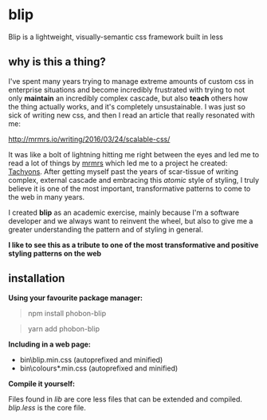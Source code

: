 # blip
Blip is a lightweight, visually-semantic css framework built in less

## why is this a thing?
I've spent many years trying to manage extreme amounts of custom css in enterprise situations and become incredibly frustrated with trying to not only **maintain** an incredibly complex cascade, but also **teach** others how the thing actually works, and it's completely unsustainable. I was just so sick of writing new css, and then I read an article that really resonated with me:

http://mrmrs.io/writing/2016/03/24/scalable-css/

It was like a bolt of lightning hitting me right between the eyes and led me to read a lot of things by [mrmrs](https://twitter.com/mrmrs_) which led me to a project he created: [Tachyons](http://tachyons.io). After getting myself past the years of scar-tissue of writing complex, external cascade and embracing this _atomic_ style of styling, I truly believe it is one of the most important, transformative patterns to come to the web in many years.

I created **blip** as an academic exercise, mainly because I'm a software developer and we always want to reinvent the wheel, but also to give me a greater understanding the pattern and of styling in general. 

**I like to see this as a tribute to one of the most transformative and positive styling patterns on the web**

## installation

**Using your favourite package manager:**

> npm install phobon-blip

> yarn add phobon-blip

**Including in a web page:**

* bin\blip.min.css (autoprefixed and minified)
* bin\colours\*.min.css (autoprefixed and minified)

**Compile it yourself:**

Files found in _lib_ are core less files that can be extended and compiled. _blip.less_ is the core file.
